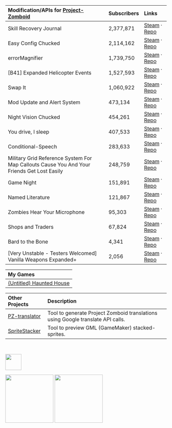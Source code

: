 <!-- START:WORKSHOP -->

| Modification/APIs for [Project-Zomboid](https://projectzomboid.com/blog/the-game/) | Subscribers | Links |
|:---------|:-------------|:--------|
| Skill Recovery Journal | 2,377,871 | [Steam](https://steamcommunity.com/sharedfiles/filedetails/?id=2503622437) · [Repo](https://github.com/Chuckleberry-Finn/Skill-Recovery-Journal) |
| Easy Config Chucked | 2,114,162 | [Steam](https://steamcommunity.com/sharedfiles/filedetails/?id=2529746725) · [Repo](https://github.com/Chuckleberry-Finn/EasyConfigChucked) |
| errorMagnifier | 1,739,750 | [Steam](https://steamcommunity.com/sharedfiles/filedetails/?id=2896041179) · [Repo](https://github.com/Chuckleberry-Finn/errorMagnifier) |
| [B41] Expanded Helicopter Events | 1,527,593 | [Steam](https://steamcommunity.com/sharedfiles/filedetails/?id=2458631365) · [Repo](https://github.com/TEHE-Studios/ExpandedHelicopterEvents) |
| Swap It | 1,060,922 | [Steam](https://steamcommunity.com/sharedfiles/filedetails/?id=2366717227) · [Repo](https://github.com/Chuckleberry-Finn/SwapIt) |
| Mod Update and Alert System | 473,134 | [Steam](https://steamcommunity.com/sharedfiles/filedetails/?id=3077900375) · [Repo](https://github.com/Chuckleberry-Finn/moddingAlertSystem) |
| Night Vision Chucked | 454,261 | [Steam](https://steamcommunity.com/sharedfiles/filedetails/?id=2842179206) · [Repo](https://github.com/Chuckleberry-Finn/Night-Vision-Chucked) |
| You drive, I sleep | 407,533 | [Steam](https://steamcommunity.com/sharedfiles/filedetails/?id=2830570280) · [Repo](https://github.com/Chuckleberry-Finn/You-Drive-I-Sleep) |
| Conditional-Speech | 283,633 | [Steam](https://steamcommunity.com/sharedfiles/filedetails/?id=2398253681) · [Repo](https://github.com/Chuckleberry-Finn/zomboid-cnd-speech) |
| Military Grid Reference System For Map Callouts Cause You And Your Friends Get Lost Easily | 248,759 | [Steam](https://steamcommunity.com/sharedfiles/filedetails/?id=2928660831) · [Repo](https://github.com/Chuckleberry-Finn/MGRS-FMCCYAYFGLE) |
| Game Night | 151,891 | [Steam](https://steamcommunity.com/sharedfiles/filedetails/?id=3058279917) · [Repo](https://github.com/Chuckleberry-Finn/game-night) |
| Named Literature | 121,867 | [Steam](https://steamcommunity.com/sharedfiles/filedetails/?id=2822983942) · [Repo](https://github.com/Chuckleberry-Finn/Named-Literature) |
| Zombies Hear Your Microphone | 95,303 | [Steam](https://steamcommunity.com/sharedfiles/filedetails/?id=3004111200) · [Repo](https://github.com/Chuckleberry-Finn/Zombies-Hear-Your-Microphone) |
| Shops and Traders | 67,824 | [Steam](https://steamcommunity.com/sharedfiles/filedetails/?id=2853615523) · [Repo](https://github.com/Chuckleberry-Finn/pz-shops) |
| Bard to the Bone | 4,341 | [Steam](https://steamcommunity.com/sharedfiles/filedetails/?id=3484029638) · [Repo](https://github.com/Chuckleberry-Finn/Bard-To-The-Bone) |
| [Very Unstable - Testers Welcomed] Vanilla Weapons Expanded+ | 2,056 | [Steam](https://steamcommunity.com/sharedfiles/filedetails/?id=3395648868) · [Repo](https://github.com/Chuckleberry-Finn/Vanilla-Weapons-Expanded) |

<!-- END:WORKSHOP -->

| My Games                                                                      |
|:------------------------------------------------------------------------------|
| [(Untitled) Haunted House](https://github.com/Chuckleberry-Finn/hauntedHouse) |


| Other Projects                                                         | Description                                                                     |
|:-----------------------------------------------------------------------|:--------------------------------------------------------------------------------|
| [PZ-translator](https://github.com/Chuckleberry-Finn/pz-translator)    | Tool to generate Project Zomboid translations using Google translate API calls. |
| [SpriteStacker](https://github.com/Chuckleberry-Finn/SpriteStacker)    | Tool to preview GML (GameMaker) stacked-sprites.                                |
<br>
<p><a href="https://ko-fi.com/Y8Y551NJ2"><img src="https://ko-fi.com/img/githubbutton_sm.svg" height="50"/></a></p>

<p>
  <img src="https://github-readme-stats.vercel.app/api?username=Chuckleberry-Finn&show_icons=true&theme=github_dark" height="150"/>
  <img src="https://github-readme-stats.vercel.app/api/top-langs/?username=Chuckleberry-Finn&layout=compact&theme=github_dark" height="150"/>
</p>


